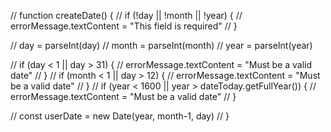 
// function createDate() {
//    if (!day || !month || !year) {
//      errorMessage.textContent = "This field is required"
//    }

// day = parseInt(day)
// month = parseInt(month)
// year = parseInt(year)

// if (day < 1 || day > 31) {
//     errorMessage.textContent = "Must be a valid date"
// }
// if (month < 1 || day > 12) {
//     errorMessage.textContent = "Must be a valid date"
// }
// if (year < 1600 || year > dateToday.getFullYear()) {
//     errorMessage.textContent = "Must be a valid date"
// }

// const userDate = new Date(year, month-1, day)
// }


